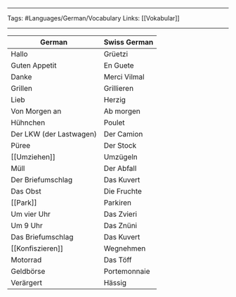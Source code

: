 ___
Tags: #Languages/German/Vocabulary 
Links: [[Vokabular]] 
___
German | Swiss German
------------ | ------------
Hallo | Grüetzi
Guten Appetit | En Guete
Danke | Merci Vilmal
Grillen | Grillieren
Lieb | Herzig
Von Morgen an | Ab morgen
Hühnchen | Poulet
Der LKW (der Lastwagen) | Der Camion
Püree | Der Stock
[[Umziehen]] | Umzügeln
Müll | Der Abfall
Der Briefumschlag | Das Kuvert
Das Obst | Die Fruchte
[[Park]] | Parkiren
Um vier Uhr | Das Zvieri
Um 9 Uhr | Das Znüni
Das Briefumschlag | Das  Kuvert
[[Konfiszieren]] | Wegnehmen
Motorrad | Das Töff
Geldbörse | Portemonnaie
Verärgert | Hässig